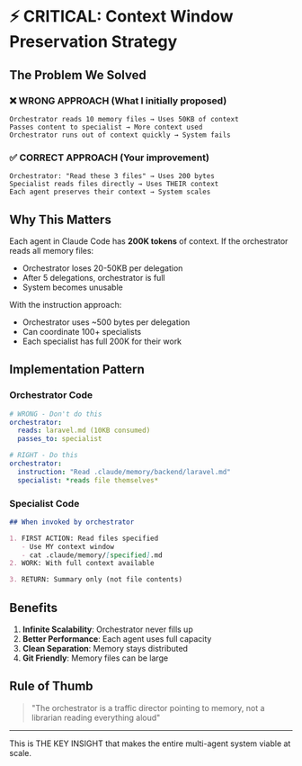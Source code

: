 # ⚡ CRITICAL: Context Window Preservation Strategy

## The Problem We Solved

### ❌ WRONG APPROACH (What I initially proposed)

```
Orchestrator reads 10 memory files → Uses 50KB of context
Passes content to specialist → More context used
Orchestrator runs out of context quickly → System fails
```

### ✅ CORRECT APPROACH (Your improvement)

```
Orchestrator: "Read these 3 files" → Uses 200 bytes
Specialist reads files directly → Uses THEIR context
Each agent preserves their context → System scales
```

## Why This Matters

Each agent in Claude Code has **200K tokens** of context. If the orchestrator reads all memory files:

- Orchestrator loses 20-50KB per delegation
- After 5 delegations, orchestrator is full
- System becomes unusable

With the instruction approach:

- Orchestrator uses ~500 bytes per delegation
- Can coordinate 100+ specialists
- Each specialist has full 200K for their work

## Implementation Pattern

### Orchestrator Code

```yaml
# WRONG - Don't do this
orchestrator:
  reads: laravel.md (10KB consumed)
  passes_to: specialist

# RIGHT - Do this
orchestrator:
  instruction: "Read .claude/memory/backend/laravel.md"
  specialist: *reads file themselves*
```

### Specialist Code

```markdown
## When invoked by orchestrator

1. FIRST ACTION: Read files specified
   - Use MY context window
   - cat .claude/memory/[specified].md
2. WORK: With full context available

3. RETURN: Summary only (not file contents)
```

## Benefits

1. **Infinite Scalability**: Orchestrator never fills up
2. **Better Performance**: Each agent uses full capacity
3. **Clean Separation**: Memory stays distributed
4. **Git Friendly**: Memory files can be large

## Rule of Thumb

> "The orchestrator is a traffic director pointing to memory, not a librarian reading everything aloud"

---

This is THE KEY INSIGHT that makes the entire multi-agent system viable at scale.
